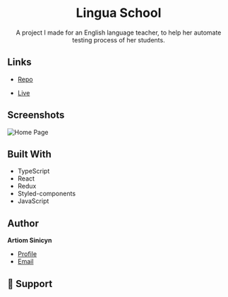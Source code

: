 <h1 align="center">Lingua School</h1>

<p align="center">A project I made for an English language teacher, to help her automate testing process of her students.</p>

## Links

-   [Repo](https://github.com/artisyn/lingua-school 'Lingua School Repo')

-   [Live](https://lingua-plus.netlify.app/Home 'Live View')

## Screenshots

![Home Page](../lingua-school/src/screenshots/liveScreen1.png 'Home Page')

## Built With

-   TypeScript
-   React
-   Redux
-   Styled-components
-   JavaScript

## Author

**Artiom Sinicyn**

-   [Profile](https://github.com/artisyn 'Rohit jain')
-   [Email](mailto:artioms1@gmail.com?subject=Hi 'Hi!')

## 🤝 Support
